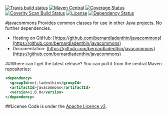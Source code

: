 [![Travis build status](https://travis-ci.org/bernardladenthin/javacommons.svg)](https://travis-ci.org/bernardladenthin/javacommons)
[![Maven Central](https://maven-badges.herokuapp.com/maven-central/net.ladenthin/javacommons/badge.svg)](https://maven-badges.herokuapp.com/maven-central/net.ladenthin/javacommons)
[![Coverage Status](https://coveralls.io/repos/bernardladenthin/javacommons/badge.svg)](https://coveralls.io/r/bernardladenthin/javacommons)
[![Coverity Scan Build Status](https://scan.coverity.com/projects/11902/badge.svg)](https://scan.coverity.com/projects/11902)
[![License](http://img.shields.io/:license-apache-blue.svg)](http://www.apache.org/licenses/LICENSE-2.0.html)
[![Dependency Status](https://www.versioneye.com/user/projects/TODO/badge.svg?style=flat)](https://www.versioneye.com/user/projects/TODO)

#javacommons
Provides common classes for use in other Java projects. No further dependencies.

  * Hosting on GitHub: [https://github.com/bernardladenthin/javacommons](https://github.com/bernardladenthin/javacommons)
  * Documentation: [https://github.com/bernardladenthin/javacommons](https://github.com/bernardladenthin/javacommons)

##Where can I get the latest release?
You can pull it from the central Maven repositories:

```xml
<dependency>
  <groupId>net.ladenthin</groupId>
  <artifactId>javacommons</artifactId>
  <version>1.0.0</version>
</dependency>
```

##License
Code is under the [Apache Licence v2](https://www.apache.org/licenses/LICENSE-2.0.txt).
